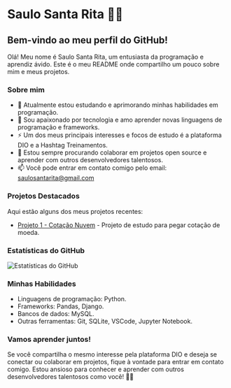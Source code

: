 # Saulo Santa Rita 👨‍💻

## Bem-vindo ao meu perfil do GitHub!

Olá! Meu nome é Saulo Santa Rita, um entusiasta da programação e aprendiz ávido. Este é o meu README onde compartilho um pouco sobre mim e meus projetos.

### Sobre mim

- 🔭 Atualmente estou estudando e aprimorando minhas habilidades em programação.
- 🌱 Sou apaixonado por tecnologia e amo aprender novas linguagens de programação e frameworks.
- ⚡ Um dos meus principais interesses e focos de estudo é a plataforma DIO e a Hashtag Treinamentos.
- 💬 Estou sempre procurando colaborar em projetos open source e aprender com outros desenvolvedores talentosos.
- 📫 Você pode entrar em contato comigo pelo email: saulosantarita@gmail.com


### Projetos Destacados

Aqui estão alguns dos meus projetos recentes:

- [Projeto 1 - Cotação Nuvem](https://github.com/SauloSantaRita/cotacao_nuvem) - Projeto de estudo para pegar cotação de moeda.


### Estatísticas do GitHub

![Estatísticas do GitHub](https://github-readme-stats.vercel.app/api?username=saulosantarita&show_icons=true&theme=dark)

### Minhas Habilidades

- Linguagens de programação: Python.
- Frameworks: Pandas, Django.
- Bancos de dados: MySQL.
- Outras ferramentas: Git, SQLite, VSCode, Jupyter Notebook.

### Vamos aprender juntos!

Se você compartilha o mesmo interesse pela plataforma DIO e deseja se conectar ou colaborar em projetos, fique à vontade para entrar em contato comigo. Estou ansioso para conhecer e aprender com outros desenvolvedores talentosos como você! 🚀🌟